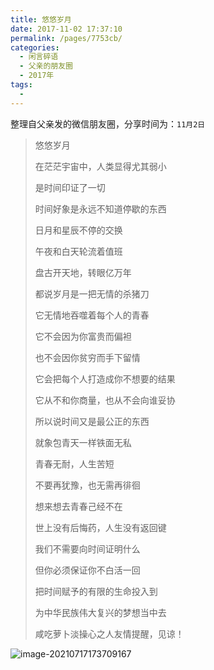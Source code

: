 ```yaml
---
title: 悠悠岁月
date: 2017-11-02 17:37:10
permalink: /pages/7753cb/
categories:
  - 闲言碎语
  - 父亲的朋友圈
  - 2017年
tags:
  - 
---
```

整理自父亲发的微信朋友圈，分享时间为：`11月2日`

> 悠悠岁月
>
> 在茫茫宇宙中，人类显得尤其弱小
>
> 是时间印证了一切
>
> 时间好象是永远不知道停歇的东西
>
> 日月和星辰不停的交换
>
> 午夜和白天轮流着值班
>
> 盘古开天地，转眼亿万年
>
> 
>
> 
>
> 都说岁月是一把无情的杀猪刀
>
> 它无情地吞噬着每个人的青春
>
> 它不会因为你富贵而偏袒
>
> 也不会因你贫穷而手下留情
>
> 它会把每个人打造成你不想要的结果
>
> 它从不和你商量，也从不会向谁妥协
>
> 所以说时间又是最公正的东西
>
> 就象包青天一样铁面无私
>
> 
>
> 
>
> 青春无耐，人生苦短
>
> 不要再犹豫，也无需再徘徊
>
> 想来想去青春己经不在
>
> 世上没有后悔药，人生没有返回键
>
> 我们不需要向时间证明什么
>
> 但你必须保证你不白活一回
>
> 把时间赋予的有限的生命投入到
>
> 为中华民族伟大复兴的梦想当中去
>
> 
>
> 
>
> 咸吃萝卜淡操心之人友情提醒，见谅！

![image-20210717173709167](http://t.eryajf.net/imgs/2021/09/86a0665a674003fe.jpg)